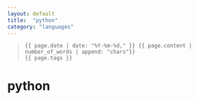 ```yaml
---
layout: default
title:  "python"
category: "languages"
---
```

>     {{ page.date | date: "%Y-%m-%d," }} {{ page.content | number_of_words | append: "chars"}}
>     {{ page.tags }}

# python



